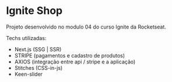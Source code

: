 # Ignite Shop

Projeto desenvolvido no modulo 04 do curso Ignite da Rocketseat.

Techs utilizadas:

- Next.js (SSG | SSR)
- STRIPE (pagamentos e cadastro de produtos)
- AXIOS (integração entre api / stripe e a aplicação)
- Stitches (CSS-in-js)
- Keen-slider
